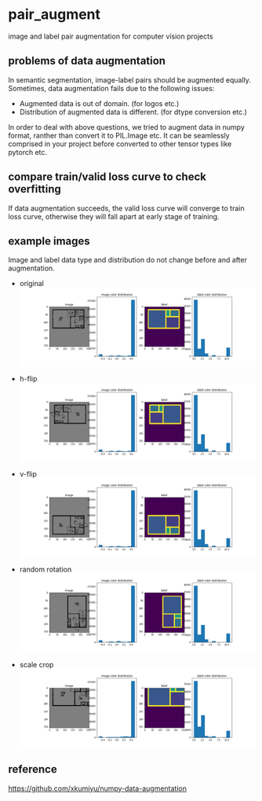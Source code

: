 # pair_augment
image and label pair augmentation for computer vision projects

## problems of data augmentation
In semantic segmentation, image-label pairs should be augmented equally. Sometimes, data augmentation fails due to the following issues:
- Augmented data is out of domain. (for logos etc.)
- Distribution of augmented data is different. (for dtype conversion etc.)

In order to deal with above questions, we tried to augment data in numpy format, ranther than convert it to PIL.Image etc. It can be seamlessly comprised in your project before converted to other tensor types like pytorch etc.

## compare train/valid loss curve to check overfitting
If data augmentation succeeds, the valid loss curve will converge to train loss curve, otherwise they will fall apart at early stage of training.

## example images
Image and label data type and distribution do not change before and after augmentation.
- original
![alt text](data/original.png "original")

- h-flip
![alt text](data/hf.png "horizontal flip")

- v-flip
![alt text](data/vf.png "vertical flip")

- random rotation
![alt text](data/rr.png "random rotation")

- scale crop
![alt text](data/sa.png "scale crop")

## reference
https://github.com/xkumiyu/numpy-data-augmentation
